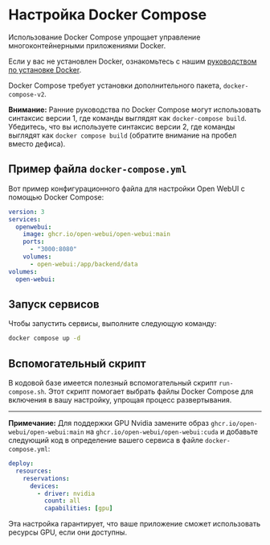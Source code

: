 # Настройка Docker Compose

Использование Docker Compose упрощает управление многоконтейнерными приложениями Docker.

Если у вас не установлен Docker, ознакомьтесь с нашим [руководством по установке Docker](../../../tutorials/docker-install.md).

Docker Compose требует установки дополнительного пакета, `docker-compose-v2`.

**Внимание:** Ранние руководства по Docker Compose могут использовать синтаксис версии 1, где команды выглядят как `docker-compose build`. Убедитесь, что вы используете синтаксис версии 2, где команды выглядят как `docker compose build` (обратите внимание на пробел вместо дефиса).

## Пример файла `docker-compose.yml`

Вот пример конфигурационного файла для настройки Open WebUI с помощью Docker Compose:

```yaml
version: 3
services:
  openwebui:
    image: ghcr.io/open-webui/open-webui:main
    ports:
      - "3000:8080"
    volumes:
      - open-webui:/app/backend/data
volumes:
  open-webui:
```

## Запуск сервисов

Чтобы запустить сервисы, выполните следующую команду:

```bash
docker compose up -d
```

## Вспомогательный скрипт

В кодовой базе имеется полезный вспомогательный скрипт `run-compose.sh`. Этот скрипт помогает выбрать файлы Docker Compose для включения в вашу настройку, упрощая процесс развертывания.

---

**Примечание:** Для поддержки GPU Nvidia замените образ `ghcr.io/open-webui/open-webui:main` на `ghcr.io/open-webui/open-webui:cuda` и добавьте следующий код в определение вашего сервиса в файле `docker-compose.yml`:

```yaml
deploy:
  resources:
    reservations:
      devices:
        - driver: nvidia
          count: all
          capabilities: [gpu]
```

Эта настройка гарантирует, что ваше приложение сможет использовать ресурсы GPU, если они доступны.
